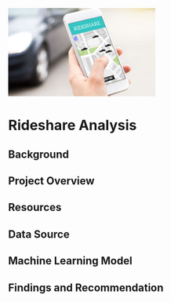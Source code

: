 <img src="Resources/pic.jpg" alt="drawing" width="300"/>

# Rideshare Analysis


## Background
## Project Overview
## Resources
## Data Source
## Machine Learning Model
## Findings and Recommendation
